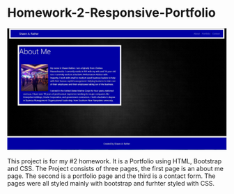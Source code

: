 # Homework-2-Responsive-Portfolio

![](Images/Read%20me%20snapshot.JPG)

This project is for my #2 homework. It is a Portfolio using HTML, Bootstrap and CSS. The Project consists of three pages, the first page is an about me page. The second is a portfolio page and the third is a contact form. The pages were all styled mainly with bootstrap and furhter styled with CSS. 

